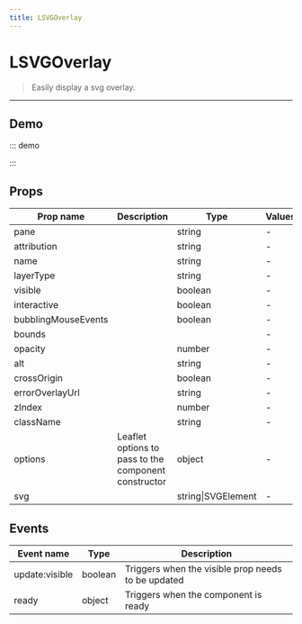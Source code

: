 ```yaml
---
title: LSVGOverlay
---
```


# LSVGOverlay

> Easily display a svg overlay.

---

## Demo

::: demo
<template>
<l-map style="height: 350px" :zoom="zoom" :center="center">
<l-tile-layer :url="url"></l-tile-layer>
<l-svg-overlay :svg="svg" :bounds="bounds"></l-svg-overlay>
</l-map>
</template>

<script>
import {LMap, LSVGOverlay, LTileLayer} from 'vue2-leaflet';

const svgElement = document.createElementNS("http://www.w3.org/2000/svg", "svg");
svgElement.setAttribute('xmlns', "http://www.w3.org/2000/svg");
svgElement.setAttribute('viewBox', "0 0 200 200");
svgElement.innerHTML = `
  <rect width="200"
    height="200"/>
  <rect x="75"
    y="23"
    width="50"
    height="50"
    style="fill:red"/>
  <rect x="75"
    y="123"
    width="50"
    height="50"
    style="fill:#0013ff"/>`;

export default {
  components: {
    LMap,
    'l-svg-overlay': LSVGOverlay,
    LTileLayer
  },
  data () {
    return {
      zoom: 4,
      center: [25, -110],
      url: 'https://{s}.tile.openstreetmap.org/{z}/{x}/{y}.png',
      svg: svgElement,
      bounds: [[ 32, -130], [ 13, -100]]
    };
  }
}
</script>

:::

## Props

| Prop name           | Description                                          | Type               | Values | Default       |
| ------------------- | ---------------------------------------------------- | ------------------ | ------ | ------------- |
| pane                |                                                      | string             | -      | 'overlayPane' |
| attribution         |                                                      | string             | -      | null          |
| name                |                                                      | string             | -      | undefined     |
| layerType           |                                                      | string             | -      | undefined     |
| visible             |                                                      | boolean            | -      | true          |
| interactive         |                                                      | boolean            | -      | false         |
| bubblingMouseEvents |                                                      | boolean            | -      | true          |
| bounds              |                                                      |                    | -      |               |
| opacity             |                                                      | number             | -      | 1.0           |
| alt                 |                                                      | string             | -      | ''            |
| crossOrigin         |                                                      | boolean            | -      | false         |
| errorOverlayUrl     |                                                      | string             | -      | ''            |
| zIndex              |                                                      | number             | -      | 1             |
| className           |                                                      | string             | -      | ''            |
| options             | Leaflet options to pass to the component constructor | object             | -      | {}            |
| svg                 |                                                      | string\|SVGElement | -      | null          |

## Events

| Event name     | Type    | Description                                        |
| -------------- | ------- | -------------------------------------------------- |
| update:visible | boolean | Triggers when the visible prop needs to be updated |
| ready          | object  | Triggers when the component is ready               |
